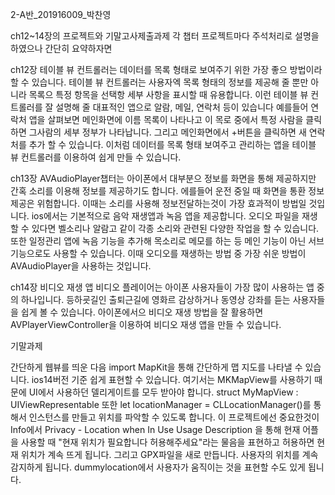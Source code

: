 2-A반_201916009_박찬영

ch12~14장의 프로젝트와 기말고사제출과제
각 챕터 프로젝트마다 주석처리로 설명을 하였으나 간단히 요약하자면

ch12장 테이블 뷰 컨트롤러는 데이터를 목록 형태로 보여주기 위한 가장 좋으 방법이라 할 수 있습니다.
테이블 뷰 컨트롤러는 사용자엑 목록 형태의 정보를 제공해 줄 뿐만 아니라 목록으 특정 항목을 선택항 세부 사항을 표시할 때 유용합니다.
이런 테이블 뷰 컨트롤러를 잘 설명해 줄 대표적인 앱으로 알람, 메일, 연락처 등이 있습니다
예를들어 연락처 앱을 살펴보면 메인화면에 이름 목록이 나타나고 이 목로 중에서 특정 사람을 클릭하면 그사람의 세부 정부가 나타납니다.
그리고 메인화면에서 +버튼을 클릭하면 새 연락처를 추가 할 수 있습니다.
이처럼 데이터를 목록 형태 보여주고 관리하는 앱을 테이블 뷰 컨트롤러를 이용하여 쉽게 만들 수 있습니다.

ch13장 AVAudioPlayer챕터는 아이폰에서 대부분으 정보를 화면을 통해 제공하지만 간혹 소리를 이용해 정보를 제공하기도 합니다.
에를들어 운전 중일 때 화면을 통환 정보 제공은 위험합니다. 이때는 소리를 사용해 정보전달하는것이 가장 효과적이 방법일 것입니다.
ios에서는 기본적으로 음악 재생앱과 녹음 앱을 제공합니다. 오디오 파일을 재생할 수 있다면 벨소리나 알람고 같이 각종 소리와 관련된 다양한 작업을 할 수 있습니다.
또한 일정관리 앱에 녹음 기능을 추가해 목소리로 메모를 하는 등 메인 기능이 아닌 서브 기능으로도 사용할 수 있습니다.
이때 오디오를 재생하는 방법 중 가장 쉬운 방법이 AVAudioPlayer을 사용하는 것입니다.

ch14장 비디오 재생 앱
비디오 플레이어는 아이폰 사용자들이 가장 많이 사용하는 앱 중의 하나입니다. 등하굣길인 출퇴근길에 영화르 감상하거나 동영상 강좌를 듣는 사용자들을 쉽게 볼 수 있습니다. 아이폰에서으 비디오 재생 방법을 잘 활용하면 AVPlayerViewController을 이용하여 비디오 재생 앱을 만들 수 있습니다.

기말과제

간단하게 웹뷰를 띄운 다음 import MapKit을 통해 간단하게 맵 지도를 나타낼 수 있습니다. ios14버전 기준 쉽게 표현할 수 있습니다.
여기서는 MKMapView를 사용하기 때문에 UI에서 사용하던 델리게이트를 모두 받아야 합니다.
struct MyMapView : UIViewRepresentable
또한 let locationManager = CLLocationManager()를 통해서 인스턴스를 만들고 위치를 파악할 수 있도록 합니다.
이 프로젝트에선 중요한것이 Info에서 Privacy - Location when In Use Usage Description 을 통해 현재 어플을 사용할 때 "현재 위치가 필요합니다 허용해주세요"라는 물음을 표현하고 허용하면 현재 위치가 계속 뜨게 됩니다.
그리고  GPX파일을 새로 만듭니다. 사용자의 위치를 계속 감지하게 됩니다.
dummylocation에서 사용자가 움직이는 것을 표현할 수도 있게 됩니다.
